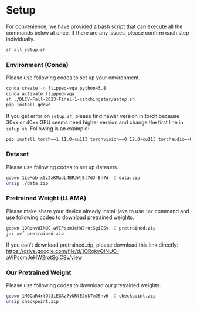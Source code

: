 # Setup
For convenience, we have provided a bash script that can execute all the commands below at once. If there are any issues, please confirm each step individually. 
```bash
sh all_setup.sh
```

### Environment (Conda)
Please use following codes to set up your environment.
```bash
conda create -n flipped-vqa python=3.8
conda activate flipped-vqa
sh ./DLCV-Fall-2023-Final-1-catchingstar/setup.sh
pip install gdown
```
If you get error on `setup.sh`, please find newer version in torch because 30xx or 40xx GPU seems need higher version and change the first line in `setup.sh`.
Following is an example:
```bash
pip install torch==1.11.0+cu113 torchvision==0.12.0+cu113 torchaudio==0.11.0 --extra-index-url https://download.pytorch.org/whl/cu113
```

### Dataset
Please use following codes to set up datasets.
```bash
gdown 1LeMob-x5z2zKMadL4BRJWjBt7dJ-Bh7d -O data.zip
unzip ./data.zip
```

### Pretrained Weight (LLAMA)
Please make share your device already install java to use `jar` command and use following codes to download pretrained weights.
```bash
gdown 1ORokvQINUC-aVIPsomJeHW2rotSgiCSv -O pretrained.zip
jar xvf pretrained.zip
```
If you can’t download pretrained.zip, please download this link directly:
https://drive.google.com/file/d/1ORokvQINUC-aVIPsomJeHW2rotSgiCSv/view

### Our Pretrained Weight
Please use following codes to download our pretrained weights.
```bash
gdown 1M0CaR4rtOt3iEGAz7ykRtEJdkTmO5nv6 -O checkpoint.zip
unzip checkpoint.zip
```